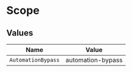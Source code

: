 # Scope


## Values

| Name               | Value              |
| ------------------ | ------------------ |
| `AutomationBypass` | automation-bypass  |